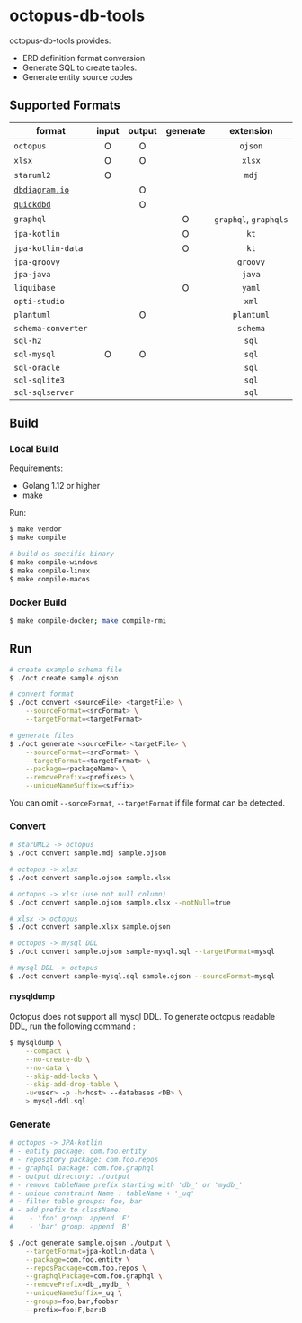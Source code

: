 # octopus-db-tools
octopus-db-tools provides:
* ERD definition format conversion
* Generate SQL to create tables.
* Generate entity source codes

## Supported Formats
|  format  |input|output|generate|extension|
|---------------------|:-:|:-:|:-:|:------:|
| `octopus`           | O | O |   |`ojson` |
| `xlsx`              | O | O |   |`xlsx`  |
| `staruml2`          | O |   |   |`mdj`   |
| [`dbdiagram.io`][1] |   | O |   |        |
| [`quickdbd`][2]     |   | O |   |        |
| `graphql`           |   |   | O |`graphql`, `graphqls`|
| `jpa-kotlin`        |   |   | O |`kt`    |
| `jpa-kotlin-data`   |   |   | O |`kt`    |
| `jpa-groovy`        |   |   |   |`groovy`|
| `jpa-java`          |   |   |   |`java`  |
| `liquibase`         |   |   | O |`yaml`  |
| `opti-studio`       |   |   |   |`xml`   |
| `plantuml`          |   | O |   |`plantuml`|
| `schema-converter`  |   |   |   |`schema`|
| `sql-h2`            |   |   |   |`sql`   |
| `sql-mysql`         | O | O |   |`sql`   |
| `sql-oracle`        |   |   |   |`sql`   |
| `sql-sqlite3`       |   |   |   |`sql`   |
| `sql-sqlserver`     |   |   |   |`sql`   |


[1]: https://dbdiagram.io/
[2]: https://www.quickdatabasediagrams.com/

## Build
### Local Build
Requirements:
* Golang 1.12 or higher
* make

Run:
```bash
$ make vendor
$ make compile

# build os-specific binary
$ make compile-windows
$ make compile-linux
$ make compile-macos
```

### Docker Build
```bash
$ make compile-docker; make compile-rmi
```

## Run
```bash
# create example schema file
$ ./oct create sample.ojson

# convert format
$ ./oct convert <sourceFile> <targetFile> \
    --sourceFormat=<srcFormat> \
    --targetFormat=<targetFormat>

# generate files
$ ./oct generate <sourceFile> <targetFile> \
    --sourceFormat=<srcFormat> \
    --targetFormat=<targetFormat> \
    --package=<packageName> \
    --removePrefix=<prefixes> \
    --uniqueNameSuffix=<suffix>
```

You can omit `--sorceFormat`, `--targetFormat` if file format can be detected.

### Convert
```bash
# starUML2 -> octopus
$ ./oct convert sample.mdj sample.ojson

# octopus -> xlsx
$ ./oct convert sample.ojson sample.xlsx

# octopus -> xlsx (use not null column)
$ ./oct convert sample.ojson sample.xlsx --notNull=true

# xlsx -> octopus
$ ./oct convert sample.xlsx sample.ojson

# octopus -> mysql DDL
$ ./oct convert sample.ojson sample-mysql.sql --targetFormat=mysql

# mysql DDL -> octopus
$ ./oct convert sample-mysql.sql sample.ojson --sourceFormat=mysql
```

#### mysqldump
Octopus does not support all mysql DDL. To generate octopus readable DDL, run the following command :
```bash
$ mysqldump \
    --compact \
    --no-create-db \
    --no-data \
    --skip-add-locks \
    --skip-add-drop-table \
    -u<user> -p -h<host> --databases <DB> \
    > mysql-ddl.sql
```

### Generate
```bash
# octopus -> JPA-kotlin
# - entity package: com.foo.entity
# - repository package: com.foo.repos
# - graphql package: com.foo.graphql
# - output directory: ./output
# - remove tableName prefix starting with 'db_' or 'mydb_'
# - unique constraint Name : tableName + '_uq'
# - filter table groups: foo, bar
# - add prefix to className: 
#    - 'foo' group: append 'F'
#    - 'bar' group: append 'B'

$ ./oct generate sample.ojson ./output \
    --targetFormat=jpa-kotlin-data \
    --package=com.foo.entity \
    --reposPackage=com.foo.repos \
    --graphqlPackage=com.foo.graphql \
    --removePrefix=db_,mydb_ \
    --uniqueNameSuffix=_uq \
    --groups=foo,bar,foobar
    --prefix=foo:F,bar:B
```
